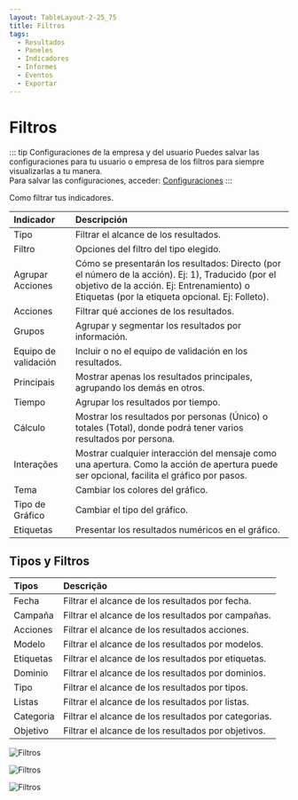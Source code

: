 ```yaml
---
layout: TableLayout-2-25_75
title: Filtros
tags:
  - Resultados
  - Paneles
  - Indicadores
  - Informes
  - Eventos
  - Exportar
---
```


# Filtros

::: tip Configuraciones de la empresa y del usuario
Puedes salvar las configuraciones para tu usuario o empresa de los filtros para siempre visualizarlas a tu manera.<br>
Para salvar las configuraciones, acceder: [Configuraciones](../settings/edit_settings)
:::

Como filtrar tus indicadores.

| Indicador            | Descripción                                                                                                                                                                                        |
| :------------------- | :------------------------------------------------------------------------------------------------------------------------------------------------------------------------------------------------- |
| Tipo                 | Filtrar el alcance de los resultados.                                                                                                                                                              |
| Filtro               | Opciones del filtro del tipo elegido.                                                                                                                                                              |
| Agrupar Acciones     | Cómo se presentarán los resultados: Directo (por el número de la acción). Ej: 1), Traducido (por el objetivo de la acción. Ej: Entrenamiento) o Etiquetas (por la etiqueta opcional. Ej: Folleto). |
| Acciones             | Filtrar qué acciones de los resultados.                                                                                                                                                            |
| Grupos               | Agrupar y segmentar los resultados por información.                                                                                                                                                |
| Equipo de validación | Incluir o no el equipo de validación en los resultados.                                                                                                                                            |
| Principais           | Mostrar apenas los resultados principales, agrupando los demás en otros.                                                                                                                           |
| Tiempo               | Agrupar los resultados por tiempo.                                                                                                                                                                 |
| Cálculo              | Mostrar los resultados por personas (Único) o totales (Total), donde podrá tener varios resultados por persona.                                                                                    |
| Interações           | Mostrar cualquier interacción del mensaje como una apertura. Como la acción de apertura puede ser opcional, facilita el gráfico por pasos.                                                         |
| Tema                 | Cambiar los colores del gráfico.                                                                                                                                                                   |
| Tipo de Gráfico      | Cambiar el tipo del gráfico.                                                                                                                                                                       |
| Etiquetas            | Presentar los resultados numéricos en el gráfico.                                                                                                                                                  |

## Tipos y Filtros

| Tipos     | Descrição                                            |
| :-------- | :--------------------------------------------------- |
| Fecha     | Filtrar el alcance de los resultados por fecha.      |
| Campaña   | Filtrar el alcance de los resultados por campañas.   |
| Acciones  | Filtrar el alcance de los resultados acciones.       |
| Modelo    | Filtrar el alcance de los resultados por modelos.    |
| Etiquetas | Filtrar el alcance de los resultados por etiquetas.  |
| Dominio   | Filtrar el alcance de los resultados por dominios.   |
| Tipo      | Filtrar el alcance de los resultados por tipos.      |
| Listas    | Filtrar el alcance de los resultados por listas.     |
| Categoria | Filtrar el alcance de los resultados por categorias. |
| Objetivo  | Filtrar el alcance de los resultados por objetivos.  |

![Filtros](https://cdn.phishx.io/phishx-docs/images/phishx_results_dashboard_main_03_filters.webp)

![Filtros](https://cdn.phishx.io/phishx-docs/images/phishx_results_dashboard_main_04_filters_actions.webp)

![Filtros](https://cdn.phishx.io/phishx-docs/images/phishx_results_dashboard_main_06_series_filter.webp)
